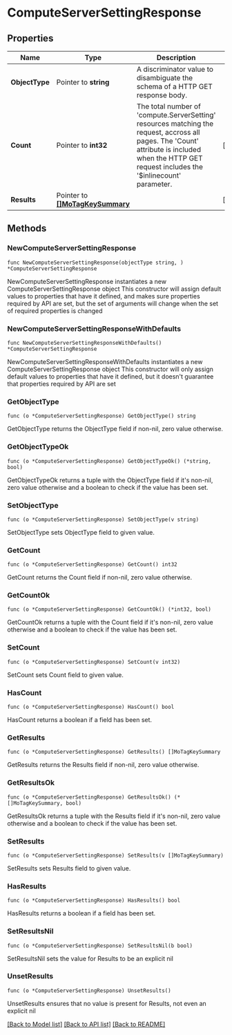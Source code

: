 # ComputeServerSettingResponse

## Properties

Name | Type | Description | Notes
------------ | ------------- | ------------- | -------------
**ObjectType** | Pointer to **string** | A discriminator value to disambiguate the schema of a HTTP GET response body. | 
**Count** | Pointer to **int32** | The total number of &#39;compute.ServerSetting&#39; resources matching the request, accross all pages. The &#39;Count&#39; attribute is included when the HTTP GET request includes the &#39;$inlinecount&#39; parameter. | [optional] 
**Results** | Pointer to [**[]MoTagKeySummary**](MoTagKeySummary.md) |  | [optional] 

## Methods

### NewComputeServerSettingResponse

`func NewComputeServerSettingResponse(objectType string, ) *ComputeServerSettingResponse`

NewComputeServerSettingResponse instantiates a new ComputeServerSettingResponse object
This constructor will assign default values to properties that have it defined,
and makes sure properties required by API are set, but the set of arguments
will change when the set of required properties is changed

### NewComputeServerSettingResponseWithDefaults

`func NewComputeServerSettingResponseWithDefaults() *ComputeServerSettingResponse`

NewComputeServerSettingResponseWithDefaults instantiates a new ComputeServerSettingResponse object
This constructor will only assign default values to properties that have it defined,
but it doesn't guarantee that properties required by API are set

### GetObjectType

`func (o *ComputeServerSettingResponse) GetObjectType() string`

GetObjectType returns the ObjectType field if non-nil, zero value otherwise.

### GetObjectTypeOk

`func (o *ComputeServerSettingResponse) GetObjectTypeOk() (*string, bool)`

GetObjectTypeOk returns a tuple with the ObjectType field if it's non-nil, zero value otherwise
and a boolean to check if the value has been set.

### SetObjectType

`func (o *ComputeServerSettingResponse) SetObjectType(v string)`

SetObjectType sets ObjectType field to given value.


### GetCount

`func (o *ComputeServerSettingResponse) GetCount() int32`

GetCount returns the Count field if non-nil, zero value otherwise.

### GetCountOk

`func (o *ComputeServerSettingResponse) GetCountOk() (*int32, bool)`

GetCountOk returns a tuple with the Count field if it's non-nil, zero value otherwise
and a boolean to check if the value has been set.

### SetCount

`func (o *ComputeServerSettingResponse) SetCount(v int32)`

SetCount sets Count field to given value.

### HasCount

`func (o *ComputeServerSettingResponse) HasCount() bool`

HasCount returns a boolean if a field has been set.

### GetResults

`func (o *ComputeServerSettingResponse) GetResults() []MoTagKeySummary`

GetResults returns the Results field if non-nil, zero value otherwise.

### GetResultsOk

`func (o *ComputeServerSettingResponse) GetResultsOk() (*[]MoTagKeySummary, bool)`

GetResultsOk returns a tuple with the Results field if it's non-nil, zero value otherwise
and a boolean to check if the value has been set.

### SetResults

`func (o *ComputeServerSettingResponse) SetResults(v []MoTagKeySummary)`

SetResults sets Results field to given value.

### HasResults

`func (o *ComputeServerSettingResponse) HasResults() bool`

HasResults returns a boolean if a field has been set.

### SetResultsNil

`func (o *ComputeServerSettingResponse) SetResultsNil(b bool)`

 SetResultsNil sets the value for Results to be an explicit nil

### UnsetResults
`func (o *ComputeServerSettingResponse) UnsetResults()`

UnsetResults ensures that no value is present for Results, not even an explicit nil

[[Back to Model list]](../README.md#documentation-for-models) [[Back to API list]](../README.md#documentation-for-api-endpoints) [[Back to README]](../README.md)


